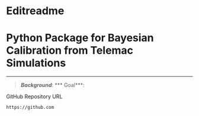 # Editreadme

# Python Package for Bayesian Calibration from Telemac Simulations

***
> ***Background***:
> *** Goal***:

GitHub Repository URL
```
https://github.com
```


